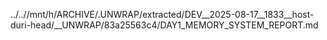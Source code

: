 ../..//mnt/h/ARCHIVE/.UNWRAP/extracted/DEV__2025-08-17__1833__host-duri-head/__UNWRAP/83a25563c4/DAY1_MEMORY_SYSTEM_REPORT.md